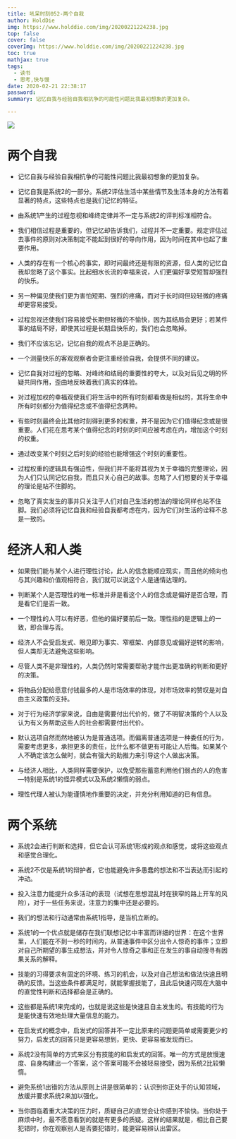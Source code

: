 ```yaml
---
title: 吼呆时刻052-两个自我
author: HoldDie
img: https://www.holddie.com/img/20200221224238.jpg
top: false
cover: false
coverImg: https://www.holddie.com/img/20200221224238.jpg
toc: true
mathjax: true
tags:
  - 读书
  - 思考,快与慢
date: 2020-02-21 22:38:17
password:
summary: 记忆自我与经验自我相抗争的可能性问题比我最初想象的更加复杂。

---
```


![](https://www.holddie.com/img/20200221224238.jpg)

# 两个自我

- 记忆自我与经验自我相抗争的可能性问题比我最初想象的更加复杂。



- 记忆自我是系统2的一部分。系统2评估生活中某些情节及生活本身的方法有着显著的特点，这些特点也是我们记忆的特征。



- 由系统1产生的过程忽视和峰终定律并不一定与系统2的评判标准相符合。



- 我们相信过程是重要的，但记忆却告诉我们，过程并不一定重要。规定评估过去事件的原则对决策制定不能起到很好的导向作用，因为时间在其中也起了重要作用。



- 人类的存在有一个核心的事实，即时间最终还是有限的资源，但人类的记忆自我却忽略了这个事实。比起细水长流的幸福来说，人们更偏好享受短暂却强烈的快乐。



- 另一种偏见使我们更为害怕短期、强烈的疼痛，而对于长时间但较轻微的疼痛却更容易接受。



- 过程忽视还使我们容易接受长期但轻微的不愉快，因为其结局会更好；若某件事的结局不好，即使其过程是长期且快乐的，我们也会忽略掉。



- 我们不应该忘记，记忆自我的观点不总是正确的。



- 一个测量快乐的客观观察者会更注重经验自我，会提供不同的建议。



- 记忆自我对过程的忽略、对峰终和结局的重要性的夸大，以及对后见之明的怀疑共同作用，歪曲地反映着我们真实的体验。



- 对过程加权的幸福观使我们将生活中的所有时刻都看做是相似的，其将生命中所有时刻都分为值得纪念或不值得纪念两种。



- 有些时刻最终会比其他时刻得到更多的权重，并不是因为它们值得纪念或是很重要。人们花在思考某个值得纪念的时刻的时间应被考虑在内，增加这个时刻的权重。



- 通过改变某个时刻之后时刻的经验也能增强这个时刻的重要性。



- 过程权重的逻辑具有强迫性，但我们并不能将其视为关于幸福的完整理论，因为人们只认同记忆自我，而且只关心自己的故事。忽略了人们想要的关于幸福的理论是站不住脚的。



- 忽略了真实发生的事并只关注于人们对自己生活的想法的理论同样也站不住脚。我们必须将记忆自我和经验自我都考虑在内，因为它们对生活的诠释不总是一致的。



# 经济人和人类

- 如果我们能与某个人进行理性讨论，此人的信念能顺应现实，而且他的倾向也与其兴趣和价值观相符合，我们就可以说这个人是通情达理的。



- 判断某个人是否理性的唯一标准并非是看这个人的信念或是偏好是否合理，而是看它们是否一致。



- 一个理性的人可以有好恶，但他的偏好要前后一致。理性指的是逻辑上的一致，即合理与否。



- 经济人不会受启发式、眼见即为事实、窄框架、内部意见或偏好逆转的影响，但人类却无法避免这些影响。



- 尽管人类不是非理性的，人类仍然时常需要帮助才能作出更准确的判断和更好的决策。



- 将物品分配给愿意付钱最多的人是市场效率的体现，对市场效率的赞叹是对自由主义政策的支持。



- 对于行为经济学家来说，自由是需要付出代价的，做了不明智决策的个人以及认为有义务帮助这些人的社会都需要付出代价。



- 默认选项自然而然地被认为是普通选项。而偏离普通选项是一种委任的行为，需要考虑更多，承担更多的责任，比什么都不做更有可能让人后悔。如果某个人不确定该怎么做时，就会有强大的助推力来引导这个人做出决策。



- 与经济人相比，人类同样需要保护，以免受那些蓄意利用他们弱点的人的危害—特别是系统1的怪异模式以及系统2懒惰的弱点。



- 理性代理人被认为能谨慎地作重要的决定，并充分利用知道的已有信息。



# 两个系统

- 系统2会进行判断和选择，但它会认可系统1形成的观点和感觉，或将这些观点和感觉合理化。



- 系统2不仅是系统1的辩护者，它也能避免许多愚蠢的想法和不当表达而引起的冲动。



- 投入注意力能提升众多活动的表现（试想在思想混乱时在狭窄的路上开车的风险），对于一些任务来说，注意力的集中还是必要的。



- 我们的想法和行动通常由系统1指导，是当机立断的。



- 系统1的一个优点就是储存在我们联想记忆中丰富而详细的世界：在这个世界里，人们能在不到一秒的时间内，从普通事件中区分出令人惊奇的事件；立即对自己所期望的事生成想法，并对令人惊奇之事和正在发生的事自动搜寻有因果关系的解释。



- 技能的习得要求有固定的环境、练习的机会，以及对自己想法和做法快速且明确的反馈。当这些条件都满足时，就能掌握技能了，且此后快速闪现在大脑中的直觉性判断和选择都会是正确的。



- 这些都是系统1来完成的，也就是说这些是快速且自主发生的。有技能的行为是能快速有效地处理大量信息的能力。



- 在启发式的概念中，启发式的回答并不一定比原来的问题更简单或需要更少的努力，启发式的回答只是更容易想到，更快、更容易被发现而已。



- 系统2没有简单的方式来区分有技能的和启发式的回答。唯一的方式是放慢速度、自身构建出一个答案，这个答案可能不会被轻易接受，因为系统2比较懒惰。



- 避免系统1出错的方法从原则上讲是很简单的：认识到你正处于的认知领域，放缓并要求系统2来加以强化。



- 当你面临着重大决策的压力时，质疑自己的直觉会让你感到不愉快。当你处于麻烦中时，最不愿意看到的就是有更多的质疑。这样的结果就是，相比自己要犯错时，你在观察别人是否要犯错时，能更容易辨认出雷区。